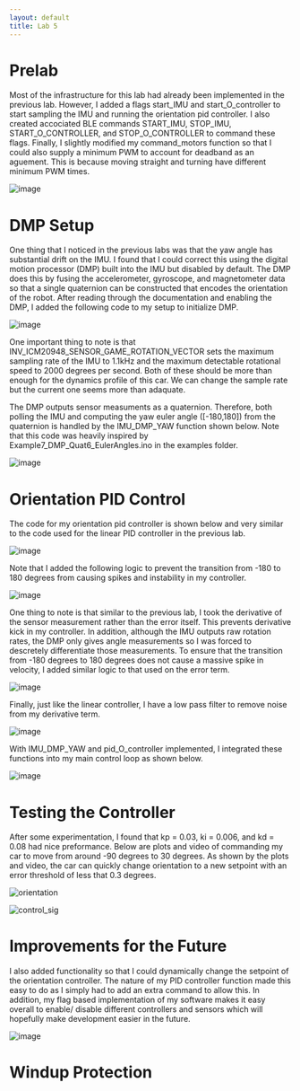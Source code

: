 ```yaml
---
layout: default
title: Lab 5
---
```


# Prelab

Most of the infrastructure for this lab had already been implemented in the previous lab. However, I added a flags start_IMU and start_O_controller to start sampling the IMU and running the orientation pid controller. I also created accociated BLE commands START_IMU, STOP_IMU, START_O_CONTROLLER, and STOP_O_CONTROLLER to command these flags. Finally, I slightly modified my command_motors function so that I could also supply a minimum PWM to account for deadband as an aguement. This is because moving straight and turning have different minimum PWM times.

![image](https://github.com/user-attachments/assets/44572e98-0bb9-4915-b9b0-b2a97e77cacc)

# DMP Setup

One thing that I noticed in the previous labs was that the yaw angle has substantial drift on the IMU. I found that I could correct this using the digital motion processor (DMP) built into the IMU but disabled by default. The DMP does this by fusing the accelerometer, gyroscope, and magnetometer data so that a single quaternion can be constructed that encodes the orientation of the robot. After reading through the documentation and enabling the DMP, I added the following code to my setup to initialize DMP. 

![image](https://github.com/user-attachments/assets/8c299303-5281-443f-950d-76a64afa2f1b)

One important thing to note is that INV_ICM20948_SENSOR_GAME_ROTATION_VECTOR sets the maximum sampling rate of the IMU to 1.1kHz and the maximum detectable rotational speed to 2000 degrees per second. Both of these should be more than enough for the dynamics profile of this car. We can change the sample rate but the current one seems more than adaquate. 

The DMP outputs sensor measuments as a quaternion. Therefore, both polling the IMU and computing the yaw euler angle ([-180,180]) from the quaternion is handled by the IMU_DMP_YAW function shown below. Note that this code was heavily inspired by Example7_DMP_Quat6_EulerAngles.ino in the examples folder. 

![image](https://github.com/user-attachments/assets/fde2d86d-9aaf-498a-b44a-018b66625c61)

# Orientation PID Control

The code for my orientation pid controller is shown below and very similar to the code used for the linear PID controller in the previous lab.

![image](https://github.com/user-attachments/assets/187f7e12-2b88-40d5-bd4b-3a696e4b1020)

Note that I added the following logic to prevent the transition from -180 to 180 degrees from causing spikes and instability in my controller.

![image](https://github.com/user-attachments/assets/176fbf3b-3ccc-4765-ba68-d43f307b85b4)

One thing to note is that similar to the previous lab, I took the derivative of the sensor measurement rather than the error itself. This prevents derivative kick in my controller. In addition, although the IMU outputs raw rotation rates, the DMP only gives angle measurements so I was forced to descretely differentiate those measurements. To ensure that the transition from -180 degrees to 180 degrees does not cause a massive spike in velocity, I added similar logic to that used on the error term.

![image](https://github.com/user-attachments/assets/751f2a73-e214-4fc6-a41c-dc9e0e558416)

Finally, just like the linear controller, I have a low pass filter to remove noise from my derivative term. 

![image](https://github.com/user-attachments/assets/dfab47d6-fb8a-4878-9bc9-ff95a85aed51)

With IMU_DMP_YAW and pid_O_controller implemented, I integrated these functions into my main control loop as shown below.

![image](https://github.com/user-attachments/assets/c0aadf2f-11bf-42e6-bb35-62eeadc37201)

# Testing the Controller

After some experimentation, I found that kp = 0.03, ki = 0.006, and kd = 0.08 had nice preformance. Below are plots and video of commanding my car to move from around -90 degrees to 30 degrees. As shown by the plots and video, the car can quickly change orientation to a new setpoint with an error threshold of less that 0.3 degrees.

![orientation](https://github.com/user-attachments/assets/2328423d-595f-4174-9cff-9a232ebf9661)

![control_sig](https://github.com/user-attachments/assets/fd840186-342b-41d1-89ed-c05fe49dc9dd)

# Improvements for the Future

I also added functionality so that I could dynamically change the setpoint of the orientation controller. The nature of my PID controller function made this easy to do as I simply had to add an extra command to allow this. In addition, my flag based implementation of my software makes it easy overall to enable/ disable different controllers and sensors which will hopefully make development easier in the future.

![image](https://github.com/user-attachments/assets/0188bcf2-913c-4574-89ad-62ffa5a97c90)

# Windup Protection














